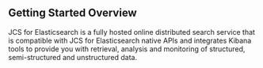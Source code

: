 ## Getting Started Overview
JCS for Elasticsearch is a fully hosted online distributed search service that is compatible with JCS for Elasticsearch native APIs and integrates Kibana tools to provide you with retrieval, analysis and monitoring of structured, semi-structured and unstructured data.
